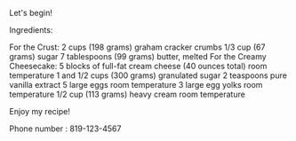 Let's begin!

Ingredients: 

For the Crust:
2 cups (198 grams) graham cracker crumbs
1/3 cup (67 grams) sugar
7 tablespoons (99 grams) butter, melted
For the Creamy Cheesecake:
5 blocks of full-fat cream cheese (40 ounces total) room temperature
1 and 1/2 cups (300 grams) granulated sugar
2 teaspoons pure vanilla extract
5 large eggs room temperature
3 large egg yolks room temperature
1/2 cup (113 grams) heavy cream room temperature

Enjoy my recipe!

Phone number : 819-123-4567
